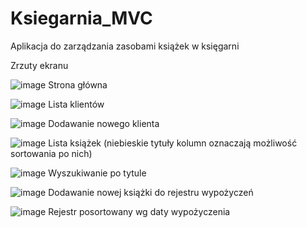 # Ksiegarnia_MVC
Aplikacja do zarządzania zasobami książek w księgarni

Zrzuty ekranu

![image](https://github.com/MichalKuzminski/Ksiegarnia_MVC/assets/57454546/7d15fe53-fcbc-48a0-8188-3dde97ebe1a7)
Strona główna

![image](https://github.com/MichalKuzminski/Ksiegarnia_MVC/assets/57454546/a0bd5d6b-0473-4fb2-9fb2-d07feb0cfc7b)
Lista klientów 

![image](https://github.com/MichalKuzminski/Ksiegarnia_MVC/assets/57454546/0ca8aa4c-ce8c-4110-beff-b8924de568c7)
Dodawanie nowego klienta

![image](https://github.com/MichalKuzminski/Ksiegarnia_MVC/assets/57454546/35eaf6e6-2112-45cb-a2af-bd79e625564c)
Lista książek (niebieskie tytuły kolumn oznaczają możliwość sortowania po nich)

![image](https://github.com/MichalKuzminski/Ksiegarnia_MVC/assets/57454546/5bbb8ef9-acf9-4708-a763-1b232cd3e026)
Wyszukiwanie po tytule

![image](https://github.com/MichalKuzminski/Ksiegarnia_MVC/assets/57454546/44e9a53f-0541-4bb0-99cd-3c7117b105a5)
Dodawanie nowej książki do rejestru wypożyczeń

![image](https://github.com/MichalKuzminski/Ksiegarnia_MVC/assets/57454546/7e43d4d2-9247-4abc-85f5-6856d8e0bb95)
Rejestr posortowany wg daty wypożyczenia



